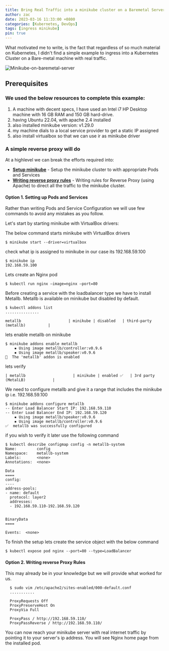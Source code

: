 ```yaml
---
title: Bring Real Traffic into a minikube cluster on a Baremetal Server
author: zac
date: 2023-03-16 11:33:00 +0800
categories: [Kubernetes, DevOps]
tags: [ingress minikube]
pin: true
---
```


What motivated me to write, is the fact that regardless of so much material on Kubernetes, I didn't find a simple example to ingress into a Kubernetes Cluster on a Bare-metal machine with real traffic.

![Minikube-on-baremetal-server](/posts/images/baremetal.png)

## Prerequisites 

### We used the below resources to complete this example:

1. A machine with decent specs, I have used an Intel i7 HP Desktop machine with 16 GB RAM and 150 GB hard-drive.
2. having Ubuntu 22.04, with apache 2.4 installed 
3. also installed minikube version: v1.29.0
4. my machine dials to a local service provider to get a static IP assigned
5. also install virtualbox so that we can use ir as minikube driver



### A simple reverse proxy will do

At a highlevel we can break the efforts required into:

- [**Setup minikube**](#option-1-setting-up-pods-and-services) - Setup the minikube cluster to with appropriate Pods and Services
- [**Writing reverse proxy rules**](#option-2-writing-reverse-proxy-rules) - Writing rules for Reverse Proxy (using Apache) to direct all the traffic to the minikube cluster. 

#### Option 1. Setting up Pods and Services

Rather than writing Pods and Service Configuration we will use few commands to avoid any mistakes as you follow. 

Let's start by starting minikube with VirtualBox drivers:

The below command starts minikube with VirtualBox drivers

```console
$ minikube start --driver=virtualbox
```
check what ip is assigned to minikube in our case its 192.168.59.100

```console
$ minikube ip
192.168.59.100
```

Lets create an Nginx pod

```console
$ kubectl run nginx —image=nginx —port=80
```

Before creating a service with the loadbalancer type we have to install Metallb. Metallb is available on minikube but disabled by default.

```console
$ kubectl addons list
...............

metallb                     | minikube | disabled   | third-party (metallb)          |
```

lets enable metallb on minikube 

```console
$ minikube addons enable metallb
    ▪ Using image metallb/controller:v0.9.6
    ▪ Using image metallb/speaker:v0.9.6
🌟  The 'metallb' addon is enabled

```
lets verify

```console
| metallb                     | minikube | enabled ✅   | 3rd party (MetalLB)            |
```
We need to configure metallb and give it a range that includes the minikube ip i.e. 192.168.59.100

```console
$ minikube addons configure metallb
-- Enter Load Balancer Start IP: 192.168.59.110
-- Enter Load Balancer End IP: 192.168.59.120
    ▪ Using image metallb/speaker:v0.9.6
    ▪ Using image metallb/controller:v0.9.6
✅  metallb was successfully configured
```

if you wish to verify it later use the following command

```console
$ kubectl describe configmap config -n metallb-system
Name:         config
Namespace:    metallb-system
Labels:       <none>
Annotations:  <none>

Data
====
config:
----
address-pools:
- name: default
  protocol: layer2
  addresses:
  - 192.168.59.110-192.168.59.120


BinaryData
====

Events:  <none>

```
To finish the setup lets create the service object with the below command



```console
$ kubectl expose pod nginx --port=80 --type=LoadBalancer
```

#### Option 2. Writing reverse Proxy Rules

This may already be in your knowledge but we will provide what worked for us.



```console
  $ sudo vim /etc/apache2/sites-enabled/000-default.conf 
  ...........
  
  ProxyRequests Off  
  ProxyPreserveHost On
  ProxyVia Full

  ProxyPass / http://192.168.59.110/
  ProxyPassReverse / http://192.168.59.110/
```

You can now reach your minikube server with real internet traffic by pointing it to your server's ip address. You will see Nginx home page from the installed pod.
